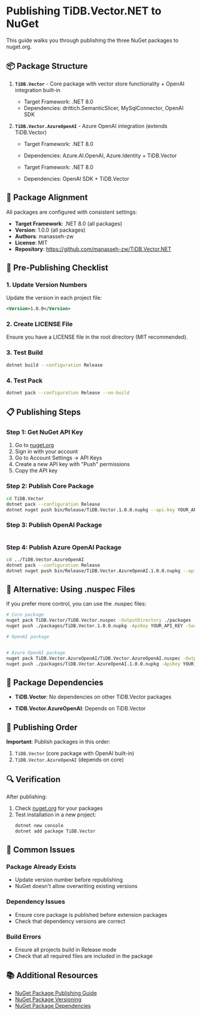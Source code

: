 # Publishing TiDB.Vector.NET to NuGet

This guide walks you through publishing the three NuGet packages to nuget.org.

## 📦 Package Structure

1. **`TiDB.Vector`** - Core package with vector store functionality + OpenAI integration built-in
   - Target Framework: .NET 8.0
   - Dependencies: drittich.SemanticSlicer, MySqlConnector, OpenAI SDK
   
2. **`TiDB.Vector.AzureOpenAI`** - Azure OpenAI integration (extends TiDB.Vector)
   - Target Framework: .NET 8.0
   - Dependencies: Azure.AI.OpenAI, Azure.Identity + TiDB.Vector
   

   - Target Framework: .NET 8.0
   - Dependencies: OpenAI SDK + TiDB.Vector

## 🎯 Package Alignment

All packages are configured with consistent settings:
- **Target Framework**: .NET 8.0 (all packages)
- **Version**: 1.0.0 (all packages)
- **Authors**: manasseh-zw
- **License**: MIT
- **Repository**: https://github.com/manasseh-zw/TiDB.Vector.NET

## 🚀 Pre-Publishing Checklist

### 1. Update Version Numbers
Update the version in each project file:
```xml
<Version>1.0.0</Version>
```

### 2. Create LICENSE File
Ensure you have a LICENSE file in the root directory (MIT recommended).

### 3. Test Build
```bash
dotnet build --configuration Release
```

### 4. Test Pack
```bash
dotnet pack --configuration Release --no-build
```

## 📋 Publishing Steps

### Step 1: Get NuGet API Key
1. Go to [nuget.org](https://www.nuget.org)
2. Sign in with your account
3. Go to Account Settings → API Keys
4. Create a new API key with "Push" permissions
5. Copy the API key

### Step 2: Publish Core Package
```bash
cd TiDB.Vector
dotnet pack --configuration Release
dotnet nuget push bin/Release/TiDB.Vector.1.0.0.nupkg --api-key YOUR_API_KEY --source https://api.nuget.org/v3/index.json
```

### Step 3: Publish OpenAI Package
```bash

```

### Step 4: Publish Azure OpenAI Package
```bash
cd ../TiDB.Vector.AzureOpenAI
dotnet pack --configuration Release
dotnet nuget push bin/Release/TiDB.Vector.AzureOpenAI.1.0.0.nupkg --api-key YOUR_API_KEY --source https://api.nuget.org/v3/index.json
```

## 🔧 Alternative: Using .nuspec Files

If you prefer more control, you can use the .nuspec files:

```bash
# Core package
nuget pack TiDB.Vector/TiDB.Vector.nuspec -OutputDirectory ./packages
nuget push ./packages/TiDB.Vector.1.0.0.nupkg -ApiKey YOUR_API_KEY -Source https://api.nuget.org/v3/index.json

# OpenAI package


# Azure OpenAI package
nuget pack TiDB.Vector.AzureOpenAI/TiDB.Vector.AzureOpenAI.nuspec -OutputDirectory ./packages
nuget push ./packages/TiDB.Vector.AzureOpenAI.1.0.0.nupkg -ApiKey YOUR_API_KEY -Source https://api.nuget.org/v3/index.json
```

## 📝 Package Dependencies

- **TiDB.Vector**: No dependencies on other TiDB.Vector packages

- **TiDB.Vector.AzureOpenAI**: Depends on TiDB.Vector

## 🎯 Publishing Order

**Important**: Publish packages in this order:
1. `TiDB.Vector` (core package with OpenAI built-in)
2. `TiDB.Vector.AzureOpenAI` (depends on core)



## 🔍 Verification

After publishing:
1. Check [nuget.org](https://www.nuget.org) for your packages
2. Test installation in a new project:
   ```bash
   dotnet new console
   dotnet add package TiDB.Vector
   
   ```

## 🚨 Common Issues

### Package Already Exists
- Update version number before republishing
- NuGet doesn't allow overwriting existing versions

### Dependency Issues
- Ensure core package is published before extension packages
- Check that dependency versions are correct

### Build Errors
- Ensure all projects build in Release mode
- Check that all required files are included in the package

## 📚 Additional Resources

- [NuGet Package Publishing Guide](https://docs.microsoft.com/en-us/nuget/quickstart/create-and-publish-a-package)
- [NuGet Package Versioning](https://docs.microsoft.com/en-us/nuget/concepts/package-versioning)
- [NuGet Package Dependencies](https://docs.microsoft.com/en-us/nuget/concepts/package-dependencies)
